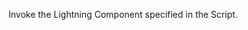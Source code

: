 <html lang="en">
<head>
<meta charset="utf-8" />
<meta name="viewport" content="width=device-width, initial-scale=1" />
<link rel="stylesheet" href="./custom.css">
<style>
    .slds-visual-picker_vertical .slds-visual-picker__figure {
        height: inherit !important;
    }
    .runtime_appointmentbookingFlowLocation .slds-visual-picker_vertical {
        display: inline-flex !important;
    }
</style>
</head>
<body>
<meta name="viewport" content="width=device-width, initial-scale=1, minimum-scale=1">
<div id="lexcontainer">
<p>Invoke the Lightning Component specified in the Script.</p>
</div>
<script src="https://haporg--apmdev.sandbox.my.site.com/lightning/lightning.out.js"></script>
<script>
    var Str1 = window.location.href;
   document.write(Str1 + "</br>" );
    var inputVariables = [
         { name : "inputVariables", type : "String", value: Str1 } 
       ];
$Lightning.use("runtime_appointmentbooking:lightningOutGuest",
    function() {                  // Callback once framework and app load
        $Lightning.createComponent(
            "lightning:flow",    // top-level component of your app
            { },    // attributes to set on the component when created
            "lexcontainer",    // the DOM location to insert the component
            function(component) {            // API name of the Flow
                component.startFlow("Inbound_New_Guest_Appointment_Custom",inputVariables);
            }
        );
    },    'https://haporg--apmdev.sandbox.my.site.com/'  // Site endpoint
);
</script>
<style type='text/css'>
	.embeddedServiceHelpButton .helpButton .uiButton {
		background-color: #FE6701;
		font-family: "Arial", sans-serif;
	}
	.embeddedServiceHelpButton .helpButton .uiButton:focus {
		outline: 1px solid #FE6701;
	}
</style>

<script type='text/javascript' src='https://service.force.com/embeddedservice/5.0/esw.min.js'></script>
<script type='text/javascript'>
	var initESW = function(gslbBaseURL) {
		embedded_svc.settings.displayHelpButton = true; //Or false
		embedded_svc.settings.language = ''; //For example, enter 'en' or 'en-US'

		//embedded_svc.settings.defaultMinimizedText = '...'; //(Defaults to Chat with an Expert)
		//embedded_svc.settings.disabledMinimizedText = '...'; //(Defaults to Agent Offline)

		//embedded_svc.settings.loadingText = ''; //(Defaults to Loading)
		//embedded_svc.settings.storageDomain = 'yourdomain.com'; //(Sets the domain for your deployment so that visitors can navigate subdomains during a chat session)

		// Settings for Chat
		//embedded_svc.settings.directToButtonRouting = function(prechatFormData) {
			// Dynamically changes the button ID based on what the visitor enters in the pre-chat form.
			// Returns a valid button ID.
		//};
		//embedded_svc.settings.prepopulatedPrechatFields = {}; //Sets the auto-population of pre-chat form fields
		//embedded_svc.settings.fallbackRouting = []; //An array of button IDs, user IDs, or userId_buttonId
		//embedded_svc.settings.offlineSupportMinimizedText = '...'; //(Defaults to Contact Us)

		embedded_svc.settings.enabledFeatures = ['LiveAgent'];
		embedded_svc.settings.entryFeature = 'LiveAgent';

		embedded_svc.init(
			'https://haporg--apmdev.sandbox.my.salesforce.com',
			'https://haporg--apmdev.sandbox.my.site.com/producers',
			gslbBaseURL,
			'00D6u000000Gyun',
			'Live_Chat',
			{
				baseLiveAgentContentURL: 'https://c.la4-c1cs-ia4.salesforceliveagent.com/content',
				deploymentId: '5727V0000004D7Q',
				buttonId: '5737V0000004DOe',
				baseLiveAgentURL: 'https://d.la4-c1cs-ia4.salesforceliveagent.com/chat',
				eswLiveAgentDevName: 'Live_Chat',
				isOfflineSupportEnabled: false
			}
		);
	};

	if (!window.embedded_svc) {
		var s = document.createElement('script');
		s.setAttribute('src', 'https://haporg--apmdev.sandbox.my.salesforce.com/embeddedservice/5.0/esw.min.js');
		s.onload = function() {
			initESW(null);
		};
		document.body.appendChild(s);
	} else {
		initESW('https://service.force.com');
	}
	</script>
</body>
</html>
